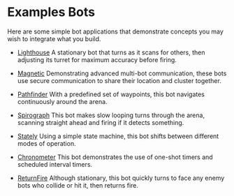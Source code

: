 # Examples Bots

Here are some simple bot applications that demonstrate concepts you may wish to integrate what you build.

- [Lighthouse](https://robocodejs.com/samples/lighthouse.js) A stationary bot that turns as it scans for others, then adjusting its turret for maximum accuracy before firing.

- [Magnetic](https://robocodejs.com/samples/magnetic.js) Demonstrating advanced multi-bot communication, these bots use secure communication to share their location and cluster together.

- [Pathfinder](https://robocodejs.com/samples/pathfinder.js) With a predefined set of waypoints, this bot navigates continuously around the arena.

- [Spirograph](https://robocodejs.com/samples/spirograph.js) This bot makes slow looping turns through the arena, scanning straight ahead and firing if it detects something.

- [Stately](https://robocodejs.com/samples/stately.js) Using a simple state machine, this bot shifts between different modes of operation.

- [Chronometer](https://robocodejs.com/samples/chronometer.js) This bot demonstrates the use of one-shot timers and scheduled interval timers.

- [ReturnFire](https://robocodejs.com/samples/returnfire.js) Although stationary, this bot quickly turns to face any enemy bots who collide or hit it, then returns fire.

